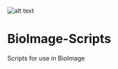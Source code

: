 ![alt text](https://github.com/RepoErik/BioImage/blob/master/banner.jpg?raw=true)

# BioImage-Scripts
Scripts for use in BioImage
